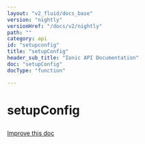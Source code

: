 ```yaml
---
layout: "v2_fluid/docs_base"
version: "nightly"
versionHref: "/docs/v2/nightly"
path: ""
category: api
id: "setupconfig"
title: "setupConfig"
header_sub_title: "Ionic API Documentation"
doc: "setupConfig"
docType: "function"

---
```










<h1 class="api-title">
<a class="anchor" name="setup-config" href="#setup-config"></a>

setupConfig





</h1>

<a class="improve-v2-docs" href="http://github.com/driftyco/ionic/edit/master//Users/briandennis/Ionic/ionic/src/config/config.ts#L399">
Improve this doc
</a>










<!-- @usage tag -->


<!-- @property tags -->



<!-- instance methods on the class -->




<!-- related link --><!-- end content block -->


<!-- end body block -->

